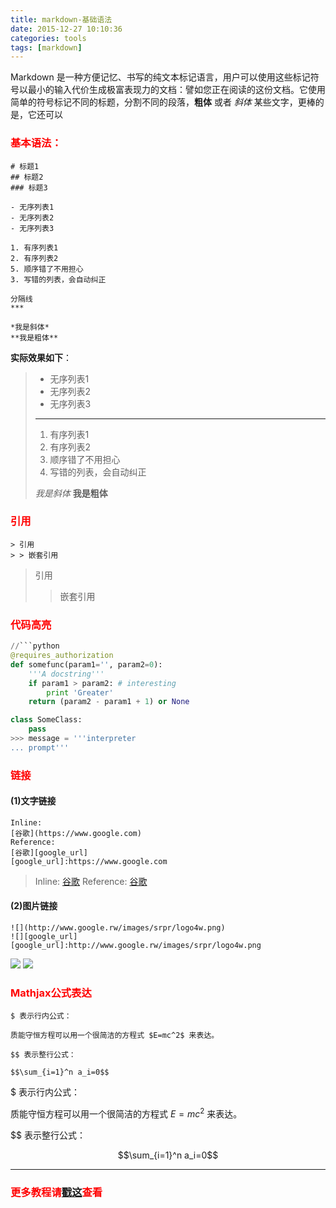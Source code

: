 ```yaml
---
title: markdown-基础语法
date: 2015-12-27 10:10:36
categories: tools
tags: [markdown]
---
```

Markdown 是一种方便记忆、书写的纯文本标记语言，用户可以使用这些标记符号以最小的输入代价生成极富表现力的文档：譬如您正在阅读的这份文档。它使用简单的符号标记不同的标题，分割不同的段落，**粗体** 或者 *斜体* 某些文字，更棒的是，它还可以


### <font color="red">基本语法：</font>

```
# 标题1
## 标题2
### 标题3

- 无序列表1
- 无序列表2
- 无序列表3

1. 有序列表1
2. 有序列表2
5. 顺序错了不用担心
3. 写错的列表，会自动纠正

分隔线
***

*我是斜体*
**我是粗体**

```
**实际效果如下**：
>- 无序列表1
>- 无序列表2
>- 无序列表3
>
>***
>1. 有序列表1
>2. 有序列表2
>5. 顺序错了不用担心
>3. 写错的列表，会自动纠正
>
>*我是斜体*
>**我是粗体**

<!-- more -->

### <font color="red">引用</font>
```
> 引用
> > 嵌套引用

```
> 引用
> > 嵌套引用


### <font color="red">代码高亮</font>
```python
//```python
@requires_authorization
def somefunc(param1='', param2=0):
    '''A docstring'''
    if param1 > param2: # interesting
        print 'Greater'
    return (param2 - param1 + 1) or None

class SomeClass:
    pass
>>> message = '''interpreter
... prompt'''

```

### <font color="red">链接</font>
#### (1)文字链接

```
Inline:
[谷歌](https://www.google.com)
Reference:
[谷歌][google_url]
[google_url]:https://www.google.com
```

>Inline:
>[谷歌](https://www.google.com)
>Reference:
>[谷歌][google_url]

#### (2)图片链接
```
![](http://www.google.rw/images/srpr/logo4w.png)
![][google_url]
[google_url]:http://www.google.rw/images/srpr/logo4w.png
```
![](http://www.google.rw/images/srpr/logo4w.png)
![][google_img_url]



### <font color="red">Mathjax公式表达</font>
```
$ 表示行内公式：

质能守恒方程可以用一个很简洁的方程式 $E=mc^2$ 来表达。

$$ 表示整行公式：

$$\sum_{i=1}^n a_i=0$$
```
$ 表示行内公式：

质能守恒方程可以用一个很简洁的方程式 $E=mc^2$ 来表达。

$$ 表示整行公式：

$$\sum_{i=1}^n a_i=0$$

----------------------------------------------------------

### <font color="red">更多教程请[戳这][markdown]查看</font>



[google_url]:https://www.google.com
[google_img_url]:http://www.google.rw/images/srpr/logo4w.png
[markdown]:https://www.zybuluo.com/mdeditor?url=https://www.zybuluo.com/static/editor/md-help.markdown#cmd-markdown-高阶语法手册


